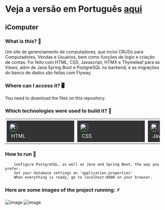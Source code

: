 # Veja a versão em Português <a href="README-ptbr.md">aqui</a>

## iComputer
    
### What is this? 🤔 
Um site de gerenciamento de computadores, que inclui CRUDs para Computadores, Vendas e Usuários, bem como funções de login e criação de contas. Foi feito com HTML, CSS, Javascript, HTMX e Thymeleaf para as Views, além de Java Spring Boot e PostgreSQL no backend, e as migrações do banco de dados são feitas com Flyway.
    
### Where can I access it? 🖥
You need to download the files on this repository.
    
### Which technologies were used to build it? 🚀 
<table><tr><td style="padding: 5px;">
        <div style="background-color: #333; width: 200px; height: 50px; padding: 10px;">
            <img src='https://cdn.jsdelivr.net/gh/devicons/devicon@latest/icons/html5/html5-original.svg' width="25" height="25" style="border-radius: 5px;">
            <p style="color: white; padding: 5px; margin: 0;">HTML</p>
        </div>
    </td><td style="padding: 5px;">
        <div style="background-color: #333; width: 200px; height: 50px; padding: 10px;">
            <img src='https://cdn.jsdelivr.net/gh/devicons/devicon@latest/icons/css3/css3-original.svg' width="25" height="25" style="border-radius: 5px;">
            <p style="color: white; padding: 5px; margin: 0;">CSS</p>
        </div>
    </td><td style="padding: 5px;">
        <div style="background-color: #333; width: 200px; height: 50px; padding: 10px;">
            <img src='https://cdn.jsdelivr.net/gh/devicons/devicon@latest/icons/javascript/javascript-original.svg' width="25" height="25" style="border-radius: 5px;">
            <p style="color: white; padding: 5px; margin: 0;">Javascript</p>
        </div>
    </td>
    <td style="padding: 5px;">
        <div style="background-color: #333; width: 200px; height: 50px; padding: 10px;">
            <img src='https://skillicons.dev/icons?i=htmx' width="25" height="25" style="border-radius: 5px;">
            <p style="color: white; padding: 5px; margin: 0;">HTMX</p>
        </div>
    </td>
    <td style="padding: 5px;">
        <div style="background-color: #333; width: 200px; height: 50px; padding: 10px;">
            <img src='https://cdn.jsdelivr.net/gh/devicons/devicon@latest/icons/tailwindcss/tailwindcss-original-wordmark.svg' width="25" height="25" style="border-radius: 5px;">
            <p style="color: white; padding: 5px; margin: 0;">Tailwind</p>
        </div>
    </td><td style="padding: 5px;">
        <div style="background-color: #333; width: 200px; height: 50px; padding: 10px;">
            <img src='https://cdn.jsdelivr.net/gh/devicons/devicon@latest/icons/java/java-original.svg' width="25" height="25" style="border-radius: 5px;">
            <p style="color: white; padding: 5px; margin: 0;">Java</p>
        </div>
    </td><td style="padding: 5px;">
        <div style="background-color: #333; width: 200px; height: 50px; padding: 10px;">
            <img src='https://cdn.jsdelivr.net/gh/devicons/devicon@latest/icons/spring/spring-original.svg' width="25" height="25" style="border-radius: 5px;">
            <p style="color: white; padding: 5px; margin: 0;">Spring</p>
        </div>
    </td><td style="padding: 5px;">
        <div style="background-color: #333; width: 200px; height: 50px; padding: 10px;">
            <img src='https://cdn.jsdelivr.net/gh/devicons/devicon@latest/icons/postgresql/postgresql-original.svg' width="25" height="25" style="border-radius: 5px;">
            <p style="color: white; padding: 5px; margin: 0;">PostgreSQL</p>
        </div>
    </td>
    </tr></table>
    
### How to run 🏃
		Configure PostgreSQL, as well as Java and Spring Boot, the way you prefer. 
        Set your database settings on 'application.properties'
        When everything is ready, go to localhost:8080 on your browser.
		
### Here are some images of the project running: ⚡️
![image](https://github.com/user-attachments/assets/32e91316-6263-448b-ac26-15451854f40a)
![image](https://github.com/user-attachments/assets/9fcbd8da-ca8f-42ae-89e3-fad66d5be01a)